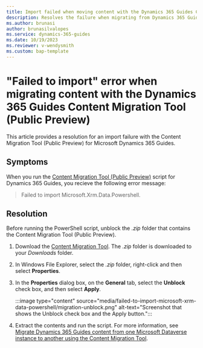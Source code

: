 ```yaml
---
title: Import failed when moving content with the Dynamics 365 Guides Content Migration Tool
description: Resolves the failure when migrating from Dynamics 365 Guides using the Content Migration Tool (Public Preview).
ms.author: brunasi
author: brunasilvalopes
ms.service: dynamics-365-guides
ms.date: 10/19/2023
ms.reviewer: v-wendysmith
ms.custom: bap-template 
---
```

# "Failed to import" error when migrating content with the Dynamics 365 Guides Content Migration Tool (Public Preview)

This article provides a resolution for an import failure with the Content Migration Tool (Public Preview) for Microsoft Dynamics 365 Guides.

## Symptoms

When you run the [Content Migration Tool (Public Preview)](https://aka.ms/ContentMigrationTool) script for Dynamics 365 Guides, you recieve the following error message:

> Failed to import Microsoft.Xrm.Data.Powershell.

## Resolution

Before running the PowerShell script, unblock the *.zip* folder that contains the Content Migration Tool (Public Preview).

1. Download the [Content Migration Tool](https://aka.ms/ContentMigrationTool). The *.zip* folder is downloaded to your *Downloads* folder.

1. In Windows File Explorer, select the *.zip* folder, right-click and then select **Properties**.

1. In the **Properties** dialog box, on the **General** tab, select the **Unblock** check box, and then select **Apply**.

   :::image type="content" source="media/failed-to-import-microsoft-xrm-data-powershell/migration-unblock.png" alt-text="Screenshot that shows the Unblock check box and the Apply button.":::

1. Extract the contents and run the script. For more information, see [Migrate Dynamics 365 Guides content from one Microsoft Dataverse instance to another using the Content Migration Tool](/dynamics365/mixed-reality/guides/migrate).
